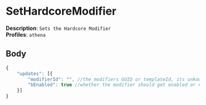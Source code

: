 # SetHardcoreModifier

**Description**: `Sets the Hardcore Modifier` \
**Profiles**: `athena`

## Body
```js
{
    "updates": [{
        "modifierId": "", //the modifiers GUID or templateId, its unkown
        "bEnabled": true //whether the modifier should get enabled or not
    }]
}
```
